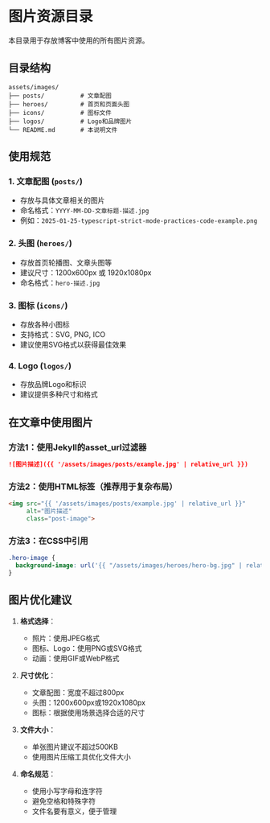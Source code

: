 # 图片资源目录

本目录用于存放博客中使用的所有图片资源。

## 目录结构

```
assets/images/
├── posts/          # 文章配图
├── heroes/         # 首页和页面头图
├── icons/          # 图标文件
├── logos/          # Logo和品牌图片
└── README.md       # 本说明文件
```

## 使用规范

### 1. 文章配图 (`posts/`)
- 存放与具体文章相关的图片
- 命名格式：`YYYY-MM-DD-文章标题-描述.jpg`
- 例如：`2025-01-25-typescript-strict-mode-practices-code-example.png`

### 2. 头图 (`heroes/`)
- 存放首页轮播图、文章头图等
- 建议尺寸：1200x600px 或 1920x1080px
- 命名格式：`hero-描述.jpg`

### 3. 图标 (`icons/`)
- 存放各种小图标
- 支持格式：SVG, PNG, ICO
- 建议使用SVG格式以获得最佳效果

### 4. Logo (`logos/`)
- 存放品牌Logo和标识
- 建议提供多种尺寸和格式

## 在文章中使用图片

### 方法1：使用Jekyll的asset_url过滤器
```markdown
![图片描述]({{ '/assets/images/posts/example.jpg' | relative_url }})
```

### 方法2：使用HTML标签（推荐用于复杂布局）
```html
<img src="{{ '/assets/images/posts/example.jpg' | relative_url }}" 
     alt="图片描述" 
     class="post-image">
```

### 方法3：在CSS中引用
```scss
.hero-image {
  background-image: url('{{ "/assets/images/heroes/hero-bg.jpg" | relative_url }}');
}
```

## 图片优化建议

1. **格式选择**：
   - 照片：使用JPEG格式
   - 图标、Logo：使用PNG或SVG格式
   - 动画：使用GIF或WebP格式

2. **尺寸优化**：
   - 文章配图：宽度不超过800px
   - 头图：1200x600px或1920x1080px
   - 图标：根据使用场景选择合适的尺寸

3. **文件大小**：
   - 单张图片建议不超过500KB
   - 使用图片压缩工具优化文件大小

4. **命名规范**：
   - 使用小写字母和连字符
   - 避免空格和特殊字符
   - 文件名要有意义，便于管理
